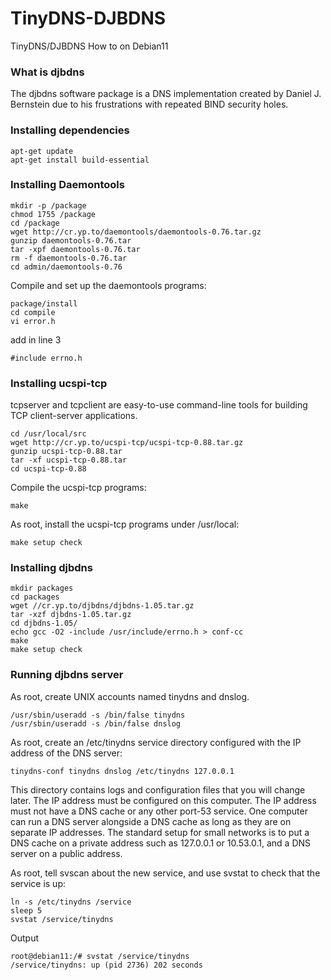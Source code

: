 # TinyDNS-DJBDNS
TinyDNS/DJBDNS How to on Debian11
### What is djbdns
The djbdns software package is a DNS implementation created by Daniel J. Bernstein due to his frustrations with repeated BIND security holes.
### Installing dependencies
````
apt-get update
apt-get install build-essential
````
### Installing Daemontools
````
mkdir -p /package
chmod 1755 /package
cd /package
wget http://cr.yp.to/daemontools/daemontools-0.76.tar.gz
gunzip daemontools-0.76.tar
tar -xpf daemontools-0.76.tar
rm -f daemontools-0.76.tar
cd admin/daemontools-0.76
````
Compile and set up the daemontools programs:
````
package/install
cd compile
vi error.h
````
add in line 3 
````
#include errno.h
````
### Installing ucspi-tcp
tcpserver and tcpclient are easy-to-use command-line tools for building TCP client-server applications.
````
cd /usr/local/src
wget http://cr.yp.to/ucspi-tcp/ucspi-tcp-0.88.tar.gz
gunzip ucspi-tcp-0.88.tar
tar -xf ucspi-tcp-0.88.tar
cd ucspi-tcp-0.88
````
Compile the ucspi-tcp programs:
````
make
````
As root, install the ucspi-tcp programs under /usr/local:
````
make setup check
````
### Installing djbdns
````
mkdir packages
cd packages
wget //cr.yp.to/djbdns/djbdns-1.05.tar.gz 
tar -xzf djbdns-1.05.tar.gz
cd djbdns-1.05/ 
echo gcc -O2 -include /usr/include/errno.h > conf-cc 
make 
make setup check
````
### Running djbdns server
As root, create UNIX accounts named tinydns and dnslog.
````
/usr/sbin/useradd -s /bin/false tinydns
/usr/sbin/useradd -s /bin/false dnslog
````
As root, create an /etc/tinydns service directory configured with the IP address of the DNS server:
````
tinydns-conf tinydns dnslog /etc/tinydns 127.0.0.1
````
This directory contains logs and configuration files that you will change later.
The IP address must be configured on this computer. The IP address must not have a DNS cache or any other port-53 service. One computer can run a DNS server alongside a DNS cache as long as they are on separate IP addresses. The standard setup for small networks is to put a DNS cache on a private address such as 127.0.0.1 or 10.53.0.1, and a DNS server on a public address.

As root, tell svscan about the new service, and use svstat to check that the service is up:
````
ln -s /etc/tinydns /service
sleep 5
svstat /service/tinydns
````
Output
````
root@debian11:/# svstat /service/tinydns
/service/tinydns: up (pid 2736) 202 seconds
````
